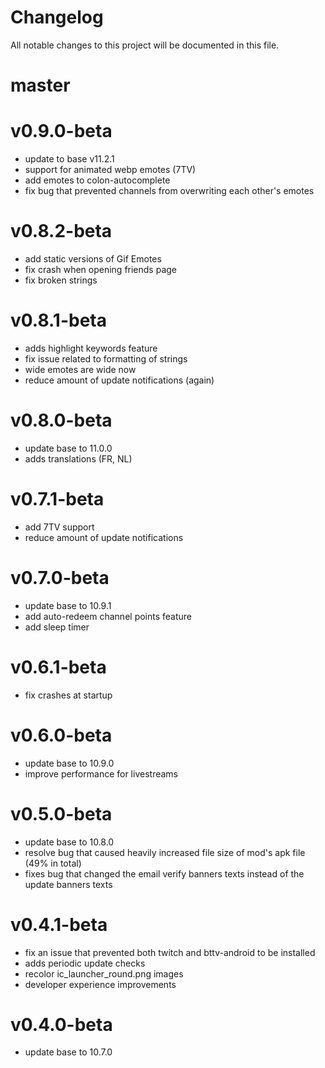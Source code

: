# Changelog

All notable changes to this project will be documented in this file.

# master

# v0.9.0-beta
- update to base v11.2.1
- support for animated webp emotes (7TV)
- add emotes to colon-autocomplete
- fix bug that prevented channels from overwriting each other's emotes

# v0.8.2-beta
- add static versions of Gif Emotes
- fix crash when opening friends page
- fix broken strings

# v0.8.1-beta
- adds highlight keywords feature
- fix issue related to formatting of strings
- wide emotes are wide now
- reduce amount of update notifications (again)

# v0.8.0-beta
- update base to 11.0.0
- adds translations (FR, NL)

# v0.7.1-beta
- add 7TV support
- reduce amount of update notifications

# v0.7.0-beta
- update base to 10.9.1
- add auto-redeem channel points feature
- add sleep timer

# v0.6.1-beta
- fix crashes at startup

# v0.6.0-beta
- update base to 10.9.0
- improve performance for livestreams

# v0.5.0-beta
- update base to 10.8.0
- resolve bug that caused heavily increased file size of mod's apk file (49% in total)
- fixes bug that changed the email verify banners texts instead of the update banners texts

# v0.4.1-beta
- fix an issue that prevented both twitch and bttv-android to be installed
- adds periodic update checks
- recolor ic_launcher_round.png images
- developer experience improvements

# v0.4.0-beta
- update base to 10.7.0
